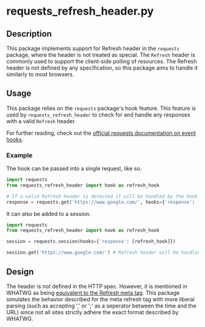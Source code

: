 # requests_refresh_header.py

## Description

This package implements support for Refresh header in the ```requests``` package, where the header is not treated as special. The `Refresh` header is commonly used to support the client-side polling of resources. The Refresh header is not defined by any specification, so this package aims to handle it similarly to most browsers. 

## Usage

This package relies on the `requests` package's hook feature. This feature is used by `requests_refresh_header` to check for and handle any responses with a valid `Refresh` header. 

For further reading, check out the [official requests documentation on event hooks](https://requests.readthedocs.io/en/latest/user/advanced/#event-hooks).

### Example

The hook can be passed into a single request, like so.

```python
import requests
from requests_refresh_header import hook as refresh_hook

# If a valid Refresh header is detected it will be handled by the hook.
response = requests.get('https://www.google.com/', hooks={'response': [refresh_hook]})
```

It can also be added to a session.

```python
import requests
from requests_refresh_header import hook as refresh_hook

session = requests.session(hooks={'response': [refresh_hook]})

session.get('https://www.google.com/') # Refresh header will be handled for any requests from this session.
```

## Design

The header is not defined in the HTTP spec. However, it is mentioned in WHATWG as being [equivalent to the Refresh meta tag](https://html.spec.whatwg.org/dev/document-lifecycle.html#the-refresh-header). This package simulates the behavior described for the meta refresh tag with more liberal parsing (such as accepting ',' or ';' as a seperator between the time and the URL) since not all sites strictly adhere the exact format described by WHATWG.
